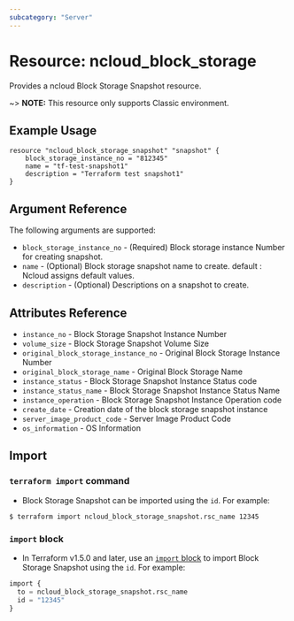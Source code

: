 ```yaml
---
subcategory: "Server"
---
```



# Resource: ncloud_block_storage

Provides a ncloud Block Storage Snapshot resource.

~> **NOTE:** This resource only supports Classic environment.

## Example Usage

```hcl
resource "ncloud_block_storage_snapshot" "snapshot" {
	block_storage_instance_no = "812345"
	name = "tf-test-snapshot1"
	description = "Terraform test snapshot1"
}
```

## Argument Reference

The following arguments are supported:

* `block_storage_instance_no` - (Required) Block storage instance Number for creating snapshot.
* `name` - (Optional) Block storage snapshot name to create. default : Ncloud assigns default values.
* `description` - (Optional) Descriptions on a snapshot to create.

## Attributes Reference

* `instance_no` - Block Storage Snapshot Instance Number
* `volume_size` - Block Storage Snapshot Volume Size
* `original_block_storage_instance_no` - Original Block Storage Instance Number
* `original_block_storage_name` - Original Block Storage Name
* `instance_status` - Block Storage Snapshot Instance Status code
* `instance_status_name` - Block Storage Snapshot Instance Status Name
* `instance_operation` - Block Storage Snapshot Instance Operation code
* `create_date` - Creation date of the block storage snapshot instance
* `server_image_product_code` - Server Image Product Code
* `os_information` - OS Information

## Import

### `terraform import` command

* Block Storage Snapshot can be imported using the `id`. For example:

```console
$ terraform import ncloud_block_storage_snapshot.rsc_name 12345
```

### `import` block

* In Terraform v1.5.0 and later, use an [`import` block](https://developer.hashicorp.com/terraform/language/import) to import Block Storage Snapshot using the `id`. For example:

```terraform
import {
  to = ncloud_block_storage_snapshot.rsc_name
  id = "12345"
}
```
